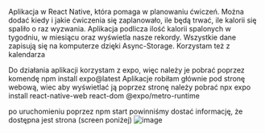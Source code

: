 Aplikacja w React Native, która pomaga w planowaniu ćwiczeń. 
Można dodać kiedy i jakie ćwiczenia się zaplanowało, ile będą trwać, ile kalorii się spaliło o raz wyzwania.
Aplikacja podlicza ilość kalorii spalonych w tygodniu, w miesiącu oraz wyświetla nasze rekordy.
Wszystkie dane zapisują się na komputerze dzięki Async-Storage. Korzystam też z kalendarza

Do działania aplikacji korzystam z expo, więc należy je pobrać poprzez komendę
npm install expo@latest
 
Aplikacje robiłam głównie pod stronę webową, wiec aby wyświetlać ją poprzez stronę należy pobrać
npx expo install react-native-web react-dom @expo/metro-runtime

po uruchomieniu poprzez npm start powinniśmy dostać informację, że dostępna jest strona (screen poniżej)
![image](https://github.com/Ranamtori/Planner/assets/131753661/449ffca0-714d-4b78-8db3-e5d19edbb370)
